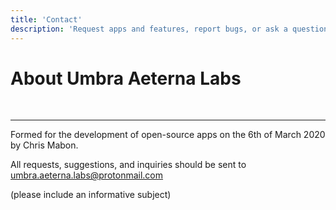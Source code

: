 ```yaml
---
title: 'Contact'
description: 'Request apps and features, report bugs, or ask a question!'
---
```


# About Umbra Aeterna Labs
<br>

---

<p class="center">Formed for the development of open-source apps on the 6th of March 2020 by <a src="https://github.com/chrismabon">Chris Mabon</a>.</p> 
<p class="center">All requests, suggestions, and inquiries should be sent to <a href="mailto:umbra.aeterna.labs@protonmail.com">umbra.aeterna.labs@protonmail.com</a>

(please include an informative subject)</p>
